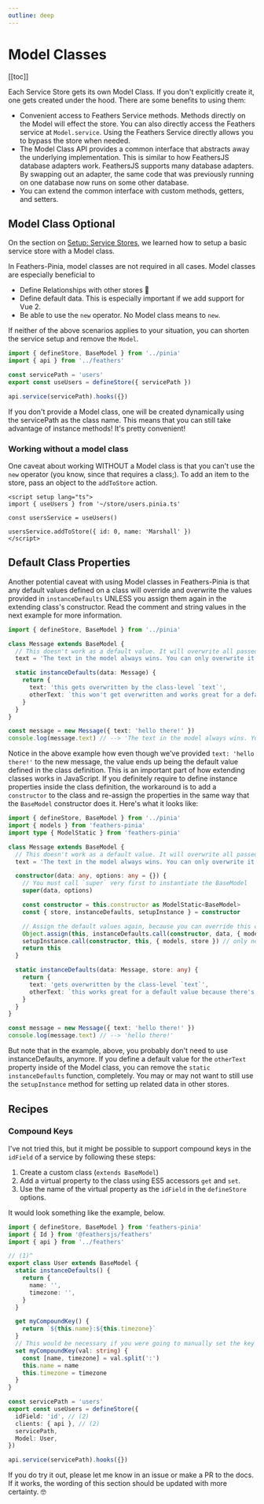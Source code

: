 ```yaml
---
outline: deep
---
```


<script setup>
import V2Block from '../components/V2Block.vue'
</script>

<V2Block />

# Model Classes

[[toc]]

Each Service Store gets its own Model Class. If you don't explicitly create it, one gets created under the hood. There are some benefits to using them:

- Convenient access to Feathers Service methods. Methods directly on the Model will effect the store. You can also directly access the Feathers service at `Model.service`. Using the Feathers Service directly allows you to bypass the store when needed.
- The Model Class API provides a common interface that abstracts away the underlying implementation. This is similar to how FeathersJS database adapters work. FeathersJS supports many database adapters. By swapping out an adapter, the same code that was previously running on one database now runs on some other database.
- You can extend the common interface with custom methods, getters, and setters.

## Model Class Optional

On the section on [Setup: Service Stores](./setup#service-stores), we learned how to setup a basic service store with a Model class.

In Feathers-Pinia, model classes are not required in all cases. Model classes are especially beneficial to

- Define Relationships with other stores 🥰
- Define default data. This is especially important if we add support for Vue 2.
- Be able to use the `new` operator. No Model class means to `new`.

If neither of the above scenarios applies to your situation, you can shorten the service setup and remove the `Model`.

```ts
import { defineStore, BaseModel } from '../pinia'
import { api } from '../feathers'

const servicePath = 'users'
export const useUsers = defineStore({ servicePath })

api.service(servicePath).hooks({})
```

If you don't provide a Model class, one will be created dynamically using the servicePath as the class name. This means that you can still take advantage of instance methods! It's pretty convenient!

### Working without a model class

One caveat about working WITHOUT a Model class is that you can't use the `new` operator (you know, since that requires a class;). To add an item to the store, pass an object to the `addToStore` action.

```vue
<script setup lang="ts">
import { useUsers } from '~/store/users.pinia.ts'

const usersService = useUsers()

usersService.addToStore({ id: 0, name: 'Marshall' })
</script>
```

## Default Class Properties

Another potential caveat with using Model classes in Feathers-Pinia is that any default values defined on a class will override and overwrite the values provided in `instanceDefaults` UNLESS you assign them again in the extending class's constructor. Read the comment and string values in the next example for more information.

```ts
import { defineStore, BaseModel } from '../pinia'

class Message extends BaseModel {
  // This doesn't work as a default value. It will overwrite all passed-in values and always be this value.
  text = 'The text in the model always wins. You can only overwrite it after instantiation'

  static instanceDefaults(data: Message) {
    return {
      text: 'this gets overwritten by the class-level `text`',
      otherText: `this won't get overwritten and works great for a default value`,
    }
  }
}

const message = new Message({ text: 'hello there!' })
console.log(message.text) // --> 'The text in the model always wins. You can only overwrite it after instantiation'
```

Notice in the above example how even though we've provided `text: 'hello there!'` to the new message, the value ends up being the default value defined in the class definition. This is an important part of how extending classes works in JavaScript. If you definitely require to define instance properties inside the class definition, the workaround is to add a `constructor` to the class and re-assign the properties in the same way that the `BaseModel` constructor does it. Here's what it looks like:

```ts
import { defineStore, BaseModel } from '../pinia'
import { models } from 'feathers-pinia'
import type { ModelStatic } from 'feathers-pinia'

class Message extends BaseModel {
  // This doesn't work as a default value. It will overwrite all passed-in values and always be this value.
  text = 'The text in the model always wins. You can only overwrite it after instantiation'

  constructor(data: any, options: any = {}) {
    // You must call `super` very first to instantiate the BaseModel
    super(data, options)

    const constructor = this.constructor as ModelStatic<BaseModel>
    const { store, instanceDefaults, setupInstance } = constructor

    // Assign the default values again, because you can override this class's defaults inside this class's `constructor`.
    Object.assign(this, instanceDefaults.call(constructor, data, { models, store })) // only needed when this class implements `instanceDefaults`
    setupInstance.call(constructor, this, { models, store }) // only needed when this class implements `setupInstance`
    return this
  }

  static instanceDefaults(data: Message, store: any) {
    return {
      text: 'gets overwritten by the class-level `text`',
      otherText: `this works great for a default value because there's not a default initialized at the class level. But this could also be moved into the class definition`,
    }
  }
}

const message = new Message({ text: 'hello there!' })
console.log(message.text) // --> 'hello there!'
```

But note that in the example, above, you probably don't need to use instanceDefaults, anymore. If you define a default value for the `otherText` property inside of the Model class, you can remove the `static instanceDefaults` function, completely. You may or may not want to still use the `setupInstance` method for setting up related data in other stores.

## Recipes

### Compound Keys

I've not tried this, but it might be possible to support compound keys in the `idField` of a service by following these steps:

1. Create a custom class (`extends BaseModel`)
2. Add a virtual property to the class using ES5 accessors `get` and `set`.
3. Use the name of the virtual property as the `idField` in the `defineStore` options.

It would look something like the example, below.

```ts
import { defineStore, BaseModel } from 'feathers-pinia'
import { Id } from '@feathersjs/feathers'
import { api } from '../feathers'

// (1)^
export class User extends BaseModel {
  static instanceDefaults() {
    return {
      name: '',
      timezone: '',
    }
  }

  get myCompoundKey() {
    return `${this.name}:${this.timezone}`
  }
  // This would be necessary if you were going to manually set the key on the frontend.
  set myCompoundKey(val: string) {
    const [name, timezone] = val.split(':')
    this.name = name
    this.timezone = timezone
  }
}

const servicePath = 'users'
export const useUsers = defineStore({
  idField: 'id', // (2)
  clients: { api }, // (2)
  servicePath,
  Model: User,
})

api.service(servicePath).hooks({})
```

If you do try it out, please let me know in an issue or make a PR to the docs. If it works, the wording of this section should be updated with more certainty. 🤓
